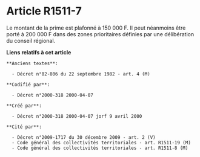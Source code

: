 # Article R1511-7

Le montant de la prime est plafonné à 150 000 F. Il peut néanmoins être porté à 200 000 F dans des zones prioritaires
définies par une délibération du conseil régional.

**Liens relatifs à cet article**

	**Anciens textes**:

	  - Décret n°82-806 du 22 septembre 1982 - art. 4 (M)

	**Codifié par**:

	  - Décret n°2000-318 2000-04-07

	**Créé par**:

	  - Décret n°2000-318 2000-04-07 jorf 9 avril 2000

	**Cité par**:

	  - Décret n°2009-1717 du 30 décembre 2009 - art. 2 (V)
	  - Code général des collectivités territoriales - art. R1511-19 (M)
	  - Code général des collectivités territoriales - art. R1511-8 (M)
